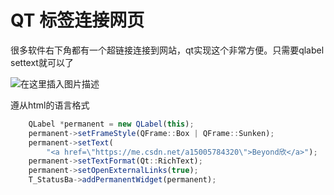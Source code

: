# QT 标签连接网页

很多软件右下角都有一个超链接连接到网站，qt实现这个非常方便。只需要qlabel settext就可以了

![在这里插入图片描述](https://img-blog.csdnimg.cn/20190806113250971.png)

遵从html的语言格式
```javascript
    QLabel *permanent = new QLabel(this);
    permanent->setFrameStyle(QFrame::Box | QFrame::Sunken);
    permanent->setText(
        "<a href=\"https://me.csdn.net/a15005784320\">Beyond欣</a>");    
    permanent->setTextFormat(Qt::RichText);
    permanent->setOpenExternalLinks(true);
    T_StatusBa->addPermanentWidget(permanent);
```
